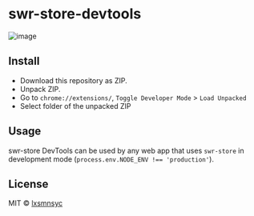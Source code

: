 # swr-store-devtools

![image](https://user-images.githubusercontent.com/4783372/115829573-bc111e00-a441-11eb-9b6d-496d278e3e41.png)

## Install

- Download this repository as ZIP.
- Unpack ZIP.
- Go to `chrome://extensions/`, `Toggle Developer Mode` > `Load Unpacked`
- Select folder of the unpacked ZIP

## Usage

swr-store DevTools can be used by any web app that uses `swr-store` in development mode (`process.env.NODE_ENV !== 'production'`).

## License

MIT © [lxsmnsyc](https://github.com/lxsmnsyc)
